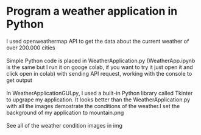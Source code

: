 # Program a weather application in Python
I used openweathermap API to get the data about the current weather of over 200.000 cities <br />
<br />
Simple Python code is placed in WeatherApplication.py (WeatherApp.ipynb is the same but I run it on googe colab, if you want to try it just open it and click open in colab) with sending API request, working with the console to get output<br />
<br />
In WeatherApplicationGUI.py, I used a built-in Python library called Tkinter to upgrape my application. It looks better than the WeatherApplication.py with all the images demostrate the conditions of the weather.I set the background of my application to mountain.png <br />
<br />
See all of the weather condition images in img 
